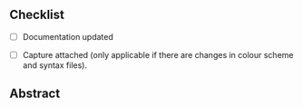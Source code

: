 ## Checklist

- [ ] Documentation updated

- [ ] Capture attached (only applicable if there are changes in colour scheme
  and syntax files).


## Abstract
